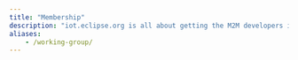 ```yaml
---
title: "Membership"
description: "iot.eclipse.org is all about getting the M2M developers involved in what is happening in the different Eclipse projects"
aliases:
    - /working-group/
---
```


